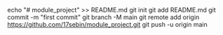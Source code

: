 echo "# module_project" >> README.md
git init
git add README.md
git commit -m "first commit"
git branch -M main
git remote add origin https://github.com/17sebin/module_project.git
git push -u origin main
